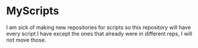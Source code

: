 # MyScripts
I am sick of making new repositories for scripts so this repository will have every script I have except the ones that already were in different reps, I will not move those.
